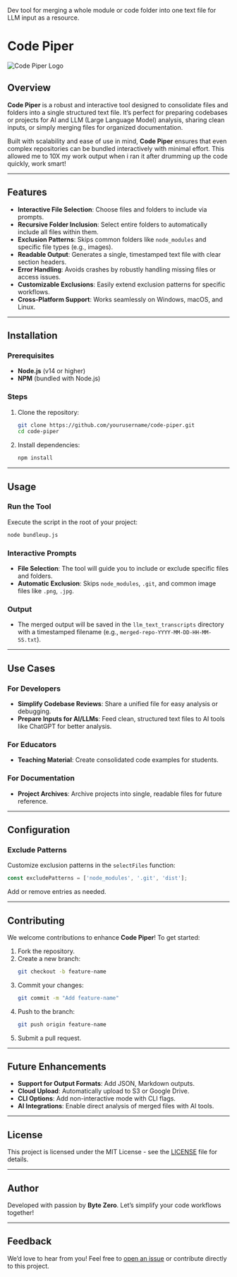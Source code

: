 Dev tool for merging a whole module or code folder into one text file for LLM input as a resource.

# Code Piper

![Code Piper Logo](https://via.placeholder.com/600x200?text=Code+Piper)

## Overview
**Code Piper** is a robust and interactive tool designed to consolidate files and folders into a single structured text file. It’s perfect for preparing codebases or projects for AI and LLM (Large Language Model) analysis, sharing clean inputs, or simply merging files for organized documentation.

Built with scalability and ease of use in mind, **Code Piper** ensures that even complex repositories can be bundled interactively with minimal effort. This allowed me to 10X my work output when i ran it after drumming up the code quickly, work smart!

---

## Features
- **Interactive File Selection**: Choose files and folders to include via prompts.
- **Recursive Folder Inclusion**: Select entire folders to automatically include all files within them.
- **Exclusion Patterns**: Skips common folders like `node_modules` and specific file types (e.g., images).
- **Readable Output**: Generates a single, timestamped text file with clear section headers.
- **Error Handling**: Avoids crashes by robustly handling missing files or access issues.
- **Customizable Exclusions**: Easily extend exclusion patterns for specific workflows.
- **Cross-Platform Support**: Works seamlessly on Windows, macOS, and Linux.

---

## Installation

### Prerequisites
- **Node.js** (v14 or higher)
- **NPM** (bundled with Node.js)

### Steps
1. Clone the repository:
   ```bash
   git clone https://github.com/yourusername/code-piper.git
   cd code-piper
   ```
2. Install dependencies:
   ```bash
   npm install
   ```

---

## Usage

### Run the Tool
Execute the script in the root of your project:
```bash
node bundleup.js
```

### Interactive Prompts
- **File Selection**: The tool will guide you to include or exclude specific files and folders.
- **Automatic Exclusion**: Skips `node_modules`, `.git`, and common image files like `.png`, `.jpg`.

### Output
- The merged output will be saved in the `llm_text_transcripts` directory with a timestamped filename (e.g., `merged-repo-YYYY-MM-DD-HH-MM-SS.txt`).

---

## Use Cases

### For Developers
- **Simplify Codebase Reviews**: Share a unified file for easy analysis or debugging.
- **Prepare Inputs for AI/LLMs**: Feed clean, structured text files to AI tools like ChatGPT for better analysis.

### For Educators
- **Teaching Material**: Create consolidated code examples for students.

### For Documentation
- **Project Archives**: Archive projects into single, readable files for future reference.

---

## Configuration
### Exclude Patterns
Customize exclusion patterns in the `selectFiles` function:
```javascript
const excludePatterns = ['node_modules', '.git', 'dist'];
```
Add or remove entries as needed.

---

## Contributing
We welcome contributions to enhance **Code Piper**! To get started:
1. Fork the repository.
2. Create a new branch:
   ```bash
   git checkout -b feature-name
   ```
3. Commit your changes:
   ```bash
   git commit -m "Add feature-name"
   ```
4. Push to the branch:
   ```bash
   git push origin feature-name
   ```
5. Submit a pull request.

---

## Future Enhancements
- **Support for Output Formats**: Add JSON, Markdown outputs.
- **Cloud Upload**: Automatically upload to S3 or Google Drive.
- **CLI Options**: Add non-interactive mode with CLI flags.
- **AI Integrations**: Enable direct analysis of merged files with AI tools.

---

## License
This project is licensed under the MIT License - see the [LICENSE](LICENSE) file for details.

---

## Author
Developed with passion by **Byte Zero**. Let’s simplify your code workflows together!

---

## Feedback
We’d love to hear from you! Feel free to [open an issue](https://github.com/yourusername/code-piper/issues) or contribute directly to this project.

